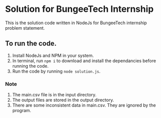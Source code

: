 # Solution for BungeeTech Internship
This is the solution code written in NodeJs for BungeeTech internship problem statement.

## To run the code.
1. Install NodeJs and NPM in your system.
2. In terminal, run `npm i` to download and install the dependancies  before running the code.
3. Run the code by running `node solution.js`.

### Note
1. The main.csv file is in the input directory.
2. The output files are stored in the output directory.
3. There are some inconsistent data in main.csv. They are ignored by the program.
